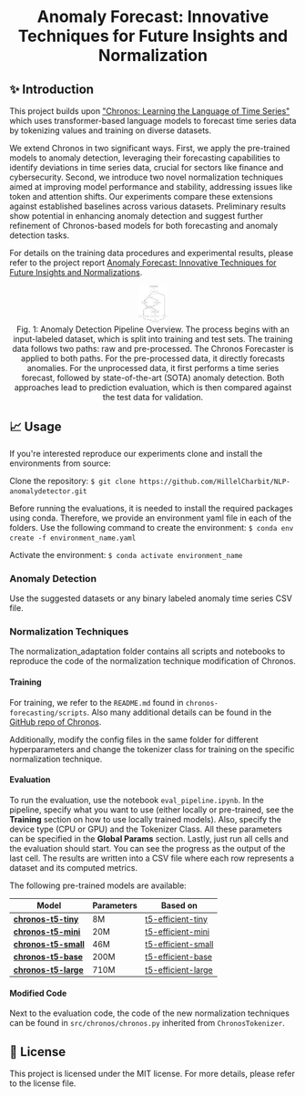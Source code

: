 
<div align="center">

# Anomaly Forecast: Innovative Techniques for Future Insights and Normalization

</div>

## ✨ Introduction

This project builds upon ["Chronos: Learning the Language of Time Series"](https://arxiv.org/abs/2403.07815) which uses transformer-based language models to forecast time series data by tokenizing values and training on diverse datasets.

 We extend Chronos in two significant ways. First, we apply the pre-trained models to anomaly detection, leveraging their forecasting capabilities to identify deviations in time series data, crucial for sectors like finance and cybersecurity. Second, we introduce two novel normalization techniques aimed at improving model performance and stability, addressing issues like token and attention shifts. Our experiments compare these extensions against established baselines across various datasets. Preliminary results show potential in enhancing anomaly detection and suggest further refinement of Chronos-based models for both forecasting and anomaly detection tasks.

For details on the training data procedures and experimental results, please refer to the project report [Anomaly Forecast: Innovative Techniques for Future Insights and Normalizations]().


<p align="center">

 <img src="https://github.com/HillelCharbit/NLP-anomalydetector/blob/main/anomaly_detection/Pipeline_flowchart.png?raw=true" alt="Alt Text" style="width:10%; height:10%;">
  <br />
  <span>
    Fig. 1: Anomaly Detection Pipeline Overview. The process begins with an input-labeled dataset, which is split into training and test sets. The training data follows two paths: raw and pre-processed. The Chronos Forecaster is applied to both paths. For the pre-processed data, it directly forecasts anomalies. For the unprocessed data, it first performs a time series forecast, followed by state-of-the-art (SOTA) anomaly detection. Both approaches lead to prediction evaluation, which is then compared against the test data for validation.
  </span>
</p>

</div>

## 📈 Usage

If you're interested reproduce our experiments clone and install the environments from source:

Clone the repository:
```$ git clone https://github.com/HillelCharbit/NLP-anomalydetector.git```


Before running the evaluations, it is needed to install the required packages using conda. Therefore, we provide an environment yaml file in each of the folders.
Use the following command to create the environment:
```$ conda env create -f environment_name.yaml```

Activate the environment:
```$ conda activate environment_name```

### Anomaly Detection

Use the suggested datasets or any binary labeled anomaly time series CSV file. 

### Normalization Techniques

The normalization_adaptation folder contains all scripts and notebooks to reproduce the code of the normalization technique modification of Chronos.

#### Training

For training, we refer to the  `README.md` found in  `chronos-forecasting/scripts`. Also many additional details can be found in the [GitHub repo of Chronos](https://github.com/amazon-science/chronos-forecasting/tree/main).

Additionally, modify the config files in the same folder for different hyperparameters and change the tokenizer class for training on the specific normalization technique. 

#### Evaluation

To run the evaluation, use the notebook  `eval_pipeline.ipynb`. In the pipeline, specify what you want to use (either locally or pre-trained, see the **Training** section on how to use locally trained models). Also, specify the device type (CPU or GPU) and the Tokenizer Class. All these parameters can be specified in the **Global Params** section. Lastly, just run all cells and the evaluation should start. You can see the progress as the output of the last cell. The results are written into a CSV file where each row represents a dataset and its computed metrics.

The following pre-trained models are available:

| Model                                                                  | Parameters | Based on                                                               |
| ---------------------------------------------------------------------- | ---------- | ---------------------------------------------------------------------- |
| [**chronos-t5-tiny**](https://huggingface.co/amazon/chronos-t5-tiny)   | 8M         | [t5-efficient-tiny](https://huggingface.co/google/t5-efficient-tiny)   |
| [**chronos-t5-mini**](https://huggingface.co/amazon/chronos-t5-mini)   | 20M        | [t5-efficient-mini](https://huggingface.co/google/t5-efficient-mini)   |
| [**chronos-t5-small**](https://huggingface.co/amazon/chronos-t5-small) | 46M        | [t5-efficient-small](https://huggingface.co/google/t5-efficient-small) |
| [**chronos-t5-base**](https://huggingface.co/amazon/chronos-t5-base)   | 200M       | [t5-efficient-base](https://huggingface.co/google/t5-efficient-base)   |
| [**chronos-t5-large**](https://huggingface.co/amazon/chronos-t5-large) | 710M       | [t5-efficient-large](https://huggingface.co/google/t5-efficient-large) |

#### Modified Code

Next to the evaluation code, the code of the new normalization techniques can be found in ```src/chronos/chronos.py``` inherited from ```ChronosTokenizer```.

## 📃 License

This project is licensed under the MIT license. For more details, please refer to the license file.
